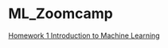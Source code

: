 # ML_Zoomcamp

[Homework 1 Introduction to Machine Learning](https://github.com/KateK1/ML_Zoomcamp/blob/main/ML%20Zoomcamp%20HW1.ipynb)
